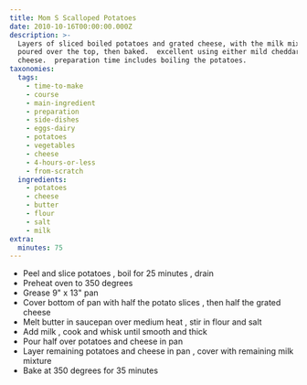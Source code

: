 ```yaml
---
title: Mom S Scalloped Potatoes
date: 2010-10-16T00:00:00.000Z
description: >-
  Layers of sliced boiled potatoes and grated cheese, with the milk mixture
  poured over the top, then baked.  excellent using either mild cheddar or swiss
  cheese.  preparation time includes boiling the potatoes.
taxonomies:
  tags:
    - time-to-make
    - course
    - main-ingredient
    - preparation
    - side-dishes
    - eggs-dairy
    - potatoes
    - vegetables
    - cheese
    - 4-hours-or-less
    - from-scratch
  ingredients:
    - potatoes
    - cheese
    - butter
    - flour
    - salt
    - milk
extra:
  minutes: 75
---
```

 - Peel and slice potatoes , boil for 25 minutes , drain
 - Preheat oven to 350 degrees
 - Grease 9" x 13" pan
 - Cover bottom of pan with half the potato slices , then half the grated cheese
 - Melt butter in saucepan over medium heat , stir in flour and salt
 - Add milk , cook and whisk until smooth and thick
 - Pour half over potatoes and cheese in pan
 - Layer remaining potatoes and cheese in pan , cover with remaining milk mixture
 - Bake at 350 degrees for 35 minutes
